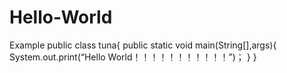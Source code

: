 # Hello-World
Example
public class tuna{
  public static void main(String[],args){
    System.out.print(“Hello World！！！！！！！！！！！”)；
  }
}
